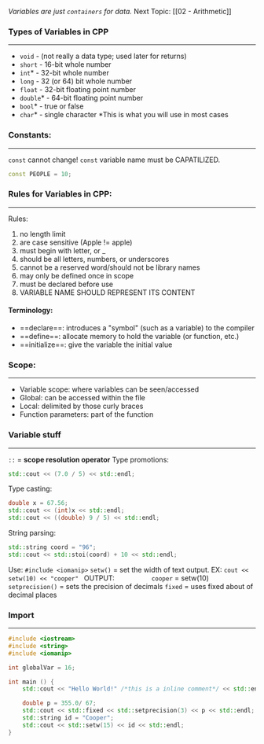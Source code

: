 *Variables are just `containers` for data.*
Next Topic: [[02 - Arithmetic]]

### Types of Variables in CPP
---
- `void` - (not really a data type; used later for returns)
- `short` - 16-bit whole number
- `int`* - 32-bit whole number
- `long` - 32 (or 64) bit whole number
- `float` - 32-bit floating point number
- `double`* - 64-bit floating point number
- `bool`* - true or false
- `char`* - single character
\*This is what you will use in most cases

### Constants:
---
`const` cannot change!
`const` variable name must be CAPATILIZED.

```cpp
const PEOPLE = 10;
```

### Rules for Variables in CPP:
---
Rules:
1. no length limit
2. are case sensitive (Apple != apple)
3. must begin with letter, or _
4. should be all letters, numbers, or underscores
5. cannot be a reserved word/should not be library names
6. may only be defined once in scope
7. must be declared before use
8. VARIABLE NAME SHOULD REPRESENT ITS CONTENT

#### Terminology:
- ==declare==: introduces a "symbol" (such as a variable) to the compiler
- ==define==: allocate memory to hold the variable (or function, etc.)
- ==initialize==: give the variable the initial value

### Scope:
---
- Variable scope: where variables can be seen/accessed
- Global: can be accessed within the file
- Local: delimited by those curly braces
- Function parameters: part of the function

### Variable stuff
---
`::` = **scope resolution operator**
Type promotions:
```cpp
std::cout << (7.0 / 5) << std::endl;
```

Type casting:
```cpp
double x = 67.56;
std::cout << (int)x << std::endl;
std::cout << ((double) 9 / 5) << std::endl;
```

String parsing:
```cpp
std::string coord = "96";
std::cout << std::stoi(coord) + 10 << std::endl;
```


Use:  `#include <iomanip>`
`setw()` = set the width of text output. 
	EX: `cout << setw(10) << "cooper" ` 
	OUTPUT: `          cooper` = setw(10)
`setprecision()` = sets the precision of decimals
`fixed` = uses fixed about of decimal places

### Import
---
```cpp
#include <iostream>
#include <string>
#include <iomanip>

int globalVar = 16;

int main () {
    std::cout << "Hello World!" /*this is a inline comment*/ << std::endl;

    double p = 355.0/ 67;
	std::cout << std::fixed << std::setprecision(3) << p << std::endl;
    std::string id = "Cooper";
    std::cout << std::setw(15) << id << std::endl;
}
```
